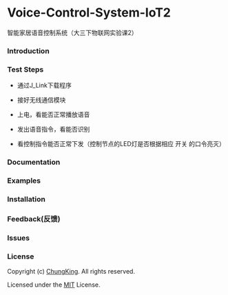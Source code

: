 # Voice-Control-System-IoT2
智能家居语音控制系统（大三下物联网实验课2）

### Introduction

### Test Steps

* 通过J_Link下载程序

* 接好无线通信模块

* 上电，看能否正常播放语音

* 发出语音指令，看能否识别

* 看控制指令能否正常下发（控制节点的LED灯是否根据相应  开关 的口令亮灭）




### Documentation


### Examples

### Installation

### Feedback(反馈)

### Issues


### License

Copyright (c) [ChungKing](https://github.com/HuangCongQing/Voice-Control-System-IoT2). All rights reserved.

Licensed under the [MIT](./LICENSE) License.
